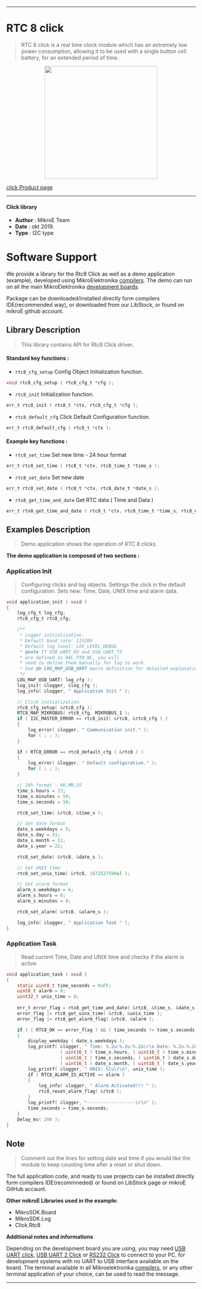 
---
# RTC 8 click

> RTC 8 click is a real time clock module which has an extremely low power consumption, allowing it to be used with a single button cell battery, for an extended period of time. 

<p align="center">
  <img src="https://download.mikroe.com/images/click_for_ide/rtc8_click.png" height=300px>
</p>

[click Product page](https://www.mikroe.com/rtc-8-click)

---


#### Click library 

- **Author**        : MikroE Team
- **Date**          : okt 2019.
- **Type**          : I2C type


# Software Support

We provide a library for the Rtc8 Click 
as well as a demo application (example), developed using MikroElektronika 
[compilers](https://shop.mikroe.com/compilers). 
The demo can run on all the main MikroElektronika [development boards](https://shop.mikroe.com/development-boards).

Package can be downloaded/installed directly form compilers IDE(recommended way), or downloaded from our LibStock, or found on mikroE github account. 

## Library Description

> This library contains API for Rtc8 Click driver.

#### Standard key functions :

- `rtc8_cfg_setup` Config Object Initialization function.
```c
void rtc8_cfg_setup ( rtc8_cfg_t *cfg ); 
```

- `rtc8_init` Initialization function.
```c
err_t rtc8_init ( rtc8_t *ctx, rtc8_cfg_t *cfg );
```

- `rtc8_default_cfg` Click Default Configuration function.
```c
err_t rtc8_default_cfg ( rtc8_t *ctx );
```

#### Example key functions :

- `rtc8_set_time` Set new time - 24 hour format
```c
err_t rtc8_set_time ( rtc8_t *ctx, rtc8_time_t *time_s );
```

- `rtc8_set_date` Set new date
```c
err_t rtc8_set_date ( rtc8_t *ctx, rtc8_date_t *date_s );
```

- `rtx8_get_time_and_date` Get RTC data ( Time and Data )
```c
err_t rtx8_get_time_and_date ( rtc8_t *ctx, rtc8_time_t *time_s, rtc8_date_t *date_s );
```

## Examples Description

> Demo application shows the operation of RTC 8 clicks.

**The demo application is composed of two sections :**

### Application Init 

> Configuring clicks and log objects.
> Settings the click in the default configuration.
> Sets new: Time, Date, UNIX time and alarm data.

```c
void application_init ( void )
{
    log_cfg_t log_cfg;
    rtc8_cfg_t rtc8_cfg;

    /** 
     * Logger initialization.
     * Default baud rate: 115200
     * Default log level: LOG_LEVEL_DEBUG
     * @note If USB_UART_RX and USB_UART_TX 
     * are defined as HAL_PIN_NC, you will 
     * need to define them manually for log to work. 
     * See @b LOG_MAP_USB_UART macro definition for detailed explanation.
     */
    LOG_MAP_USB_UART( log_cfg );
    log_init( &logger, &log_cfg );
    log_info( &logger, " Application Init " );

    // Click initialization.
    rtc8_cfg_setup( &rtc8_cfg );
    RTC8_MAP_MIKROBUS( rtc8_cfg, MIKROBUS_1 );
    if ( I2C_MASTER_ERROR == rtc8_init( &rtc8, &rtc8_cfg ) ) 
    {
        log_error( &logger, " Communication init." );
        for ( ; ; );
    }

    if ( RTC8_ERROR == rtc8_default_cfg ( &rtc8 ) )
    {
        log_error( &logger, " Default configuration." );
        for ( ; ; );
    }

    // 24h format - HH,MM,SS
    time_s.hours = 23;
    time_s.minutes = 59;
    time_s.seconds = 50;

    rtc8_set_time( &rtc8, &time_s );

    // Set date format
    date_s.weekdays = 5;
    date_s.day = 31;
    date_s.month = 12;
    date_s.year = 22;

    rtc8_set_date( &rtc8, &date_s );

    // Set UNIX time
    rtc8_set_unix_time( &rtc8, 1672527590ul );

    // Set alarm format
    alarm_s.weekdays = 6;
    alarm_s.hours = 0;
    alarm_s.minutes = 0;

    rtc8_set_alarm( &rtc8, &alarm_s );

    log_info( &logger, " Application Task " );
} 
```

### Application Task

> Read current Time, Date and UNIX time and checks if the alarm is active.

```c
void application_task ( void )
{
    static uint8_t time_seconds = 0xFF;
    uint8_t alarm = 0;
    uint32_t unix_time = 0;
    
    err_t error_flag = rtx8_get_time_and_date( &rtc8, &time_s, &date_s );
    error_flag |= rtc8_get_uinx_time( &rtc8, &unix_time );
    error_flag |= rtc8_get_alarm_flag( &rtc8, &alarm );

    if ( ( RTC8_OK == error_flag ) && ( time_seconds != time_s.seconds ) )
    {
        display_weekday ( date_s.weekdays );
        log_printf( &logger, " Time: %.2u:%.2u:%.2u\r\n Date: %.2u.%.2u.20%.2u.\r\n", 
                    ( uint16_t ) time_s.hours, ( uint16_t ) time_s.minutes,
                    ( uint16_t ) time_s.seconds, ( uint16_t ) date_s.day, 
                    ( uint16_t ) date_s.month, ( uint16_t ) date_s.year );
        log_printf( &logger, " UNIX: %lu\r\n", unix_time );
        if ( RTC8_ALARM_IS_ACTIVE == alarm )
        {
            log_info( &logger, " Alarm Activated!!! " );
            rtc8_reset_alarm_flag( &rtc8 );
        }
        log_printf( &logger, "------------------\r\n" );
        time_seconds = time_s.seconds;
    }
    Delay_ms( 200 );
}
```

## Note

> Comment out the lines for setting date and time if you would like the 
> module to keep counting time after a reset or shut down.

The full application code, and ready to use projects can be  installed directly form compilers IDE(recommneded) or found on LibStock page or mikroE GitHub accaunt.

**Other mikroE Libraries used in the example:** 

- MikroSDK.Board
- MikroSDK.Log
- Click.Rtc8

**Additional notes and informations**

Depending on the development board you are using, you may need 
[USB UART click](https://shop.mikroe.com/usb-uart-click), 
[USB UART 2 Click](https://shop.mikroe.com/usb-uart-2-click) or 
[RS232 Click](https://shop.mikroe.com/rs232-click) to connect to your PC, for 
development systems with no UART to USB interface available on the board. The 
terminal available in all Mikroelektronika 
[compilers](https://shop.mikroe.com/compilers), or any other terminal application 
of your choice, can be used to read the message.



---
